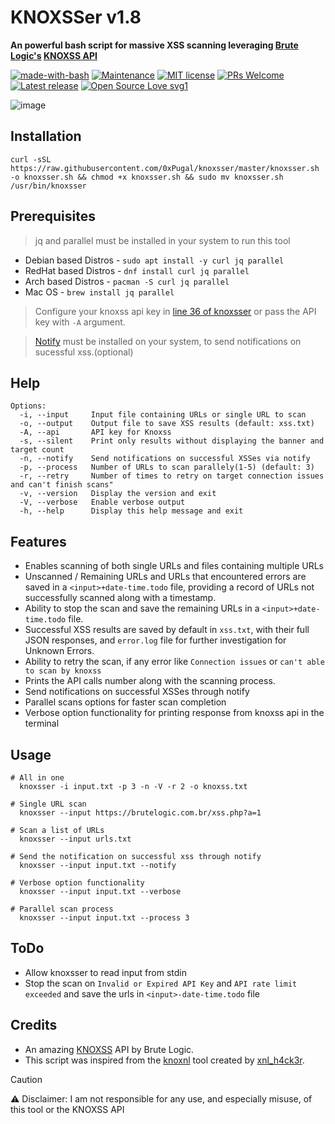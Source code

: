 # KNOXSSer v1.8

**An powerful bash script for massive XSS scanning leveraging [Brute Logic's](https://brutelogic.com.br/blog/about) [KNOXSS API](https://knoxss.pro)**

[![made-with-bash](https://img.shields.io/badge/Made%20with-Bash-1f425f.svg)](https://www.gnu.org/software/bash/) [![Maintenance](https://img.shields.io/badge/Maintained%3F-yes-green.svg)](https://GitHub.com/0xPugal/KNOXSSer/graphs/commit-activity) [![MIT license](https://img.shields.io/badge/License-MIT-blue.svg)](https://lbesson.mit-license.org/) [![PRs Welcome](https://img.shields.io/badge/PRs-welcome-brightgreen.svg?style=flat-square)](http://makeapullrequest.com) [![Latest release](https://badgen.net/github/release/0xPugal/KNOXSSer?sort=semver&label=version)](https://github.com/0xPugal/KNOXSSer/releases) [![Open Source Love svg1](https://badges.frapsoft.com/os/v1/open-source.svg?v=103)](https://github.com/0xPugal/KNOXSSer)


![image](https://github.com/0xPugal/knoxsser/assets/75373225/b2219d21-d8d0-4b6a-8005-e402e0148964)


## Installation
```
curl -sSL https://raw.githubusercontent.com/0xPugal/knoxsser/master/knoxsser.sh -o knoxsser.sh && chmod +x knoxsser.sh && sudo mv knoxsser.sh /usr/bin/knoxsser
```

## Prerequisites
> jq and parallel must be installed in your system to run this tool
  + Debian based Distros - ``sudo apt install -y curl jq parallel``
  + RedHat based Distros - ``dnf install curl jq parallel``
  + Arch based Distros - ``pacman -S curl jq parallel``
  + Mac OS - ``brew install jq parallel``
> Configure your knoxss api key in [line 36 of knoxsser](https://github.com/0xPugal/knoxsser/blob/master/knoxsser.sh#L36) or pass the API key with ``-A`` argument.


> [Notify](https://github.com/projectdiscovery/notify) must be installed on your system, to send notifications on sucessful xss.(optional)


## Help
```
Options:
  -i, --input     Input file containing URLs or single URL to scan
  -o, --output    Output file to save XSS results (default: xss.txt)
  -A, --api       API key for Knoxss
  -s, --silent    Print only results without displaying the banner and target count
  -n, --notify    Send notifications on successful XSSes via notify
  -p, --process   Number of URLs to scan parallely(1-5) (default: 3)
  -r, --retry     Number of times to retry on target connection issues and can't finish scans"
  -v, --version   Display the version and exit
  -V, --verbose   Enable verbose output
  -h, --help      Display this help message and exit
```

## Features
   - Enables scanning of both single URLs and files containing multiple URLs
   - Unscanned / Remaining URLs and URLs that encountered errors  are saved in a `<input>+date-time.todo` file, providing a record of URLs not successfully scanned along with a timestamp.
   - Ability to stop the scan and save the remaining URLs in a `<input>+date-time.todo` file.
   - Successful XSS results are saved by default in `xss.txt`, with their full JSON responses, and `error.log` file for further investigation for Unknown Errors.
   - Ability to retry the scan, if any error like `Connection issues` or `can't able to scan by knoxss`
   - Prints the API calls number along with the scanning process.
   - Send notifications on successful XSSes through notify
   - Parallel scans options for faster scan completion
   - Verbose option functionality for printing response from knoxss api in the terminal

## Usage
```
# All in one
  knoxsser -i input.txt -p 3 -n -V -r 2 -o knoxss.txt

# Single URL scan
  knoxsser --input https://brutelogic.com.br/xss.php?a=1

# Scan a list of URLs
  knoxsser --input urls.txt

# Send the notification on successful xss through notify
  knoxsser --input input.txt --notify

# Verbose option functionality
  knoxsser --input input.txt --verbose

# Parallel scan process
  knoxsser --input input.txt --process 3
```

## ToDo
+ Allow knoxsser to read input from stdin
+ Stop the scan on `Invalid or Expired API Key` and `API rate limit exceeded` and save the urls in `<input>-date-time.todo` file

## Credits
+ An amazing [KNOXSS](https://knoxss.pro) API by Brute Logic.
+ This script was inspired from the [knoxnl](https://github.com/xnl-h4ck3r/knoxnl) tool created by [xnl_h4ck3r](https://twitter.com/xnl_h4ck3r).

> [!CAUTION]
> ⚠️ Disclaimer: I am not responsible for any use, and especially misuse, of this tool or the KNOXSS API
